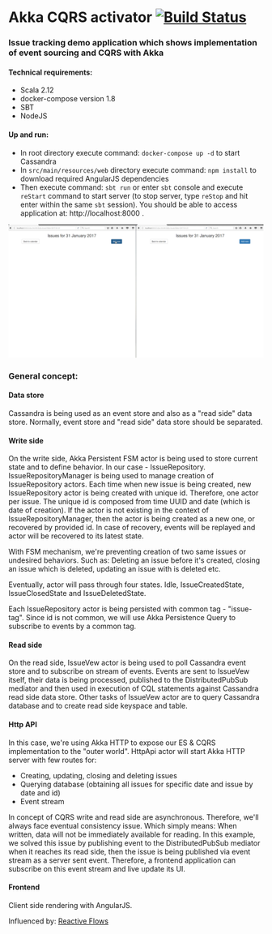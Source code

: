 # Akka CQRS activator [![Build Status](https://travis-ci.org/BranislavLazic/akka-cqrs-activator.svg)](https://travis-ci.org/BranislavLazic/akka-cqrs-activator)

### Issue tracking demo application which shows implementation of event sourcing and CQRS with Akka

#### Technical requirements:

- Scala 2.12
- docker-compose version 1.8
- SBT
- NodeJS

#### Up and run:

- In root directory execute command: `docker-compose up -d` to start Cassandra
- In `src/main/resources/web` directory execute command: `npm install` to download required AngularJS dependencies
- Then execute command: `sbt run` or enter `sbt` console and execute `reStart` command to start server 
  (to stop server, type `reStop` and hit enter within the same `sbt` session).
  You should be able to access application at: http://localhost:8000 .  

![alt text](images/issue-tracker.gif)

### General concept:

#### Data store
 
Cassandra is being used as an event store and also as a "read side" data store. Normally, event store
and "read side" data store should be separated.

#### Write side

On the write side, Akka Persistent FSM actor is being used to store current state and to define behavior.
In our case - IssueRepository.
IssueRepositoryManager is being used to manage creation of IssueRepository actors. 
Each time when new issue is being created, new IssueRepository actor is being created with unique id. Therefore,
one actor per issue. The unique id is composed from time UUID and date (which is date of creation).
If the actor is not existing in the context of IssueRepositoryManager, then the actor is being created as a new one, or recovered 
by provided id. In case of recovery, events will be replayed and actor will be recovered to its
latest state. 

With FSM mechanism, we're preventing creation of two same issues or undesired behaviors. Such as: 
Deleting an issue before it's created, closing an issue which is deleted, updating an issue with is deleted etc.

Eventually, actor will pass through four states. Idle, IssueCreatedState, IssueClosedState 
and IssueDeletedState.

Each IssueRepository actor is being persisted with common tag - "issue-tag". Since id is not common, we will use
Akka Persistence Query to subscribe to events by a common tag.

#### Read side

On the read side, IssueVew actor is being used to poll Cassandra event store and to subscribe on stream of
events. Events are sent to IssueVew itself, their data is being processed, published to the DistributedPubSub mediator
and then used in execution of CQL statements against Cassandra read side data store. 
Other tasks of IssueVew actor are to query Cassandra database and to create read side keyspace and table.

#### Http API

In this case, we're using Akka HTTP to expose our ES & CQRS implementation to the "outer world".
HttpApi actor will start Akka HTTP server with few routes for: 

- Creating, updating, closing and deleting issues
- Querying database (obtaining all issues for specific date and issue by date and id)
- Event stream

In concept of CQRS write and read side are asynchronous. Therefore, we'll always face eventual consistency issue.
Which simply means: When written, data will not be immediately available for reading. In this example, we solved
this issue by publishing event to the DistributedPubSub mediator when it reaches its read side, then the issue is being 
published via event stream as a server sent event. Therefore, a frontend application can subscribe on this event
stream and live update its UI.

#### Frontend

Client side rendering with AngularJS.

Influenced by: [Reactive Flows](https://github.com/hseeberger/reactive-flows)
